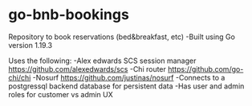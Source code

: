 # go-bnb-bookings

Repository to book reservations (bed&breakfast, etc)
-Built using Go version 1.19.3

Uses the following:
-Alex edwards SCS session manager <https://github.com/alexedwards/scs>
-Chi router <https://github.com/go-chi/chi>
-Nosurf <https://github.com/justinas/nosurf>
-Connects to a postgressql backend database for persistent data
-Has user and admin roles for customer vs admin UX
